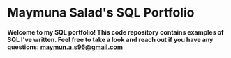 # Maymuna Salad's SQL Portfolio

#### Welcome to my SQL portfolio! This code repository contains examples of SQL I've written. Feel free to take a look and reach out if you have any questions: maymun.a.s96@gmail.com 
